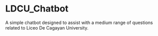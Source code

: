 # LDCU_Chatbot
A simple chatbot designed to assist with a medium range of questions related to Liceo De Cagayan University.
